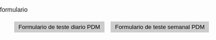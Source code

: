 formulario

<!doctype html>
<html> 
 <head> 
  <meta name="viewport" content="width=device-width, initial-scale=1.0"> 
  <title>Formulários Google</title> 
  <style>
    body {
      font-family: Arial, sans-serif;
      margin: 0;
      padding: 0;
    }
    
    .container {
      max-width: 600px;
      margin: 0 auto;
      padding: 20px;
    }
    
    .form-container {
      display: none;
    }
    
    .form-container.active {
      display: block;
    }
    
    .form-iframe {
      width: 100%;
      height: 600px;
      border: none;
    }
    
    .carousel-navigation {
      text-align: center;
    }
    
    .carousel-navigation button {
      display: inline-block;
      margin: 5px;
      padding: 5px 10px;
      background-color: #ccc;
      border: none;
      cursor: pointer;
    }
  </style> 
  <script>
    document.addEventListener("DOMContentLoaded", function() {
      const formContainers = Array.from(document.querySelectorAll(".form-container"));
      const navigationButtons = Array.from(document.querySelectorAll(".carousel-navigation button"));
      
      let currentIndex = 0;
      
      function showForm(index) {
        formContainers.forEach((container, i) => {
          container.classList.remove("active");
          navigationButtons[i].classList.remove("active");
        });
        
        formContainers[index].classList.add("active");
        navigationButtons[index].classList.add("active");
      }
      
      function handleClick(event) {
        const buttonIndex = navigationButtons.indexOf(event.target);
        if (buttonIndex !== -1) {
          currentIndex = buttonIndex;
          showForm(currentIndex);
        }
      }
      
      navigationButtons.forEach(button => {
        button.addEventListener("click", handleClick);
      });
      
      showForm(currentIndex);
    });
  </script> 
 </head> 
 <body> 
  <div class="container"> 
   <div class="carousel-navigation"> <button class="active">Formulario de teste diario PDM</button> <button>Formulario de teste semanal PDM</button> 
   </div> 
   <div class="form-container"> <iframe class="form-iframe" src="https://docs.google.com/forms/d/e/1FAIpQLSeRomDRTp91g38eXqq7IbwNO41PnaJ-xcxa8PnLLx7aIigf5A/viewform?embedded=true" frameborder="0" marginheight="0" marginwidth="0">Carregando…</iframe> 
   </div> 
   <div class="form-container"> <iframe class="form-iframe" src="https://docs.google.com/forms/d/e/1FAIpQLSfhfPg_HbWAvizRkyx4S014Mq_upVne_eowDrCPExZIHpm2WQ/viewform?embedded=true" frameborder="0" marginheight="0" marginwidth="0">Carregando…</iframe> 
   </div> 
  </div> 
 </body>
</html>
